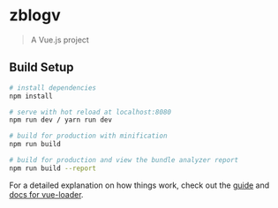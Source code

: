 # zblogv

> A Vue.js project

## Build Setup

``` bash
# install dependencies
npm install

# serve with hot reload at localhost:8080
npm run dev / yarn run dev

# build for production with minification
npm run build

# build for production and view the bundle analyzer report
npm run build --report
```

For a detailed explanation on how things work, check out the [guide](http://vuejs-templates.github.io/webpack/) and [docs for vue-loader](http://vuejs.github.io/vue-loader).

